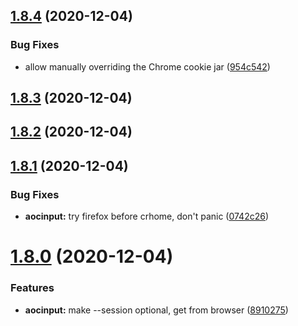 ## [1.8.4](https://github.com/dds/aoc2020/compare/v1.8.3...v1.8.4) (2020-12-04)


### Bug Fixes

* allow manually overriding the Chrome cookie jar ([954c542](https://github.com/dds/aoc2020/commit/954c542fc9e9a7f8ea6ab5f2636d8c7bf35bfe64))



## [1.8.3](https://github.com/dds/aoc2020/compare/v1.8.2...v1.8.3) (2020-12-04)



## [1.8.2](https://github.com/dds/aoc2020/compare/v1.8.1...v1.8.2) (2020-12-04)



## [1.8.1](https://github.com/dds/aoc2020/compare/v1.8.0...v1.8.1) (2020-12-04)


### Bug Fixes

* **aocinput:** try firefox before crhome, don't panic ([0742c26](https://github.com/dds/aoc2020/commit/0742c2660e23803d89a0699007a9adb4e5058358))



# [1.8.0](https://github.com/dds/aoc2020/compare/v1.7.2...v1.8.0) (2020-12-04)


### Features

* **aocinput:** make --session optional, get from browser ([8910275](https://github.com/dds/aoc2020/commit/891027537151e77f4671ec66d6afcb42f9791f48))



